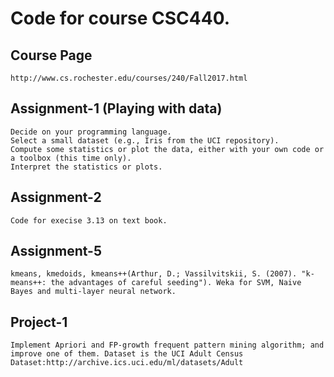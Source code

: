 # Code for course CSC440.

## Course Page
```
http://www.cs.rochester.edu/courses/240/Fall2017.html
```

## Assignment-1 (Playing with data)
```
Decide on your programming language.
Select a small dataset (e.g., Iris from the UCI repository).
Compute some statistics or plot the data, either with your own code or a toolbox (this time only). 
Interpret the statistics or plots.
```

## Assignment-2
```
Code for execise 3.13 on text book.
```

## Assignment-5
```
kmeans, kmedoids, kmeans++(Arthur, D.; Vassilvitskii, S. (2007). "k-means++: the advantages of careful seeding"). Weka for SVM, Naive Bayes and multi-layer neural network.
```

## Project-1
```
Implement Apriori and FP-growth frequent pattern mining algorithm; and improve one of them. Dataset is the UCI Adult Census Dataset:http://archive.ics.uci.edu/ml/datasets/Adult
```
